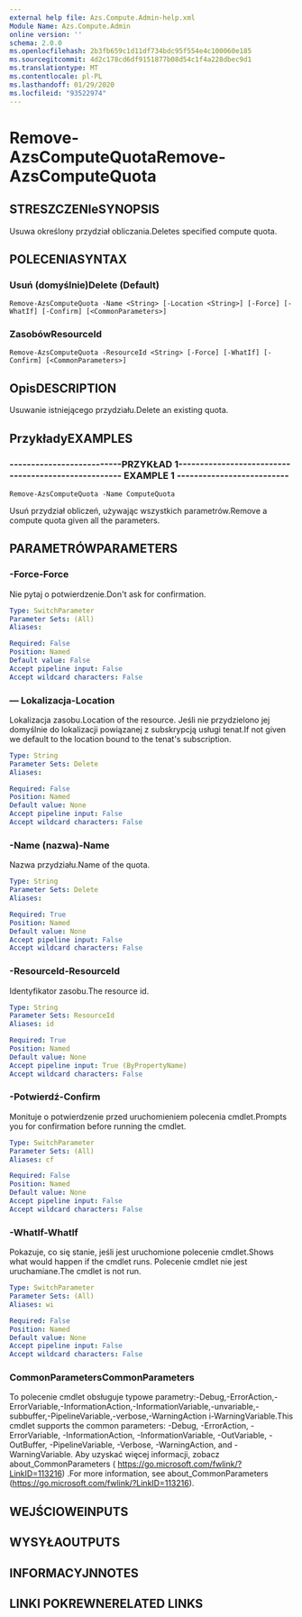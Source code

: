```yaml
---
external help file: Azs.Compute.Admin-help.xml
Module Name: Azs.Compute.Admin
online version: ''
schema: 2.0.0
ms.openlocfilehash: 2b3fb659c1d11df734bdc95f554e4c100060e185
ms.sourcegitcommit: 4d2c178cd6df9151877b08d54c1f4a228dbec9d1
ms.translationtype: MT
ms.contentlocale: pl-PL
ms.lasthandoff: 01/29/2020
ms.locfileid: "93522974"
---
```

# <span data-ttu-id="90743-101">Remove-AzsComputeQuota</span><span class="sxs-lookup"><span data-stu-id="90743-101">Remove-AzsComputeQuota</span></span>

## <span data-ttu-id="90743-102">STRESZCZENIe</span><span class="sxs-lookup"><span data-stu-id="90743-102">SYNOPSIS</span></span>
<span data-ttu-id="90743-103">Usuwa określony przydział obliczania.</span><span class="sxs-lookup"><span data-stu-id="90743-103">Deletes specified compute quota.</span></span>

## <span data-ttu-id="90743-104">POLECENIA</span><span class="sxs-lookup"><span data-stu-id="90743-104">SYNTAX</span></span>

### <span data-ttu-id="90743-105">Usuń (domyślnie)</span><span class="sxs-lookup"><span data-stu-id="90743-105">Delete (Default)</span></span>
```
Remove-AzsComputeQuota -Name <String> [-Location <String>] [-Force] [-WhatIf] [-Confirm] [<CommonParameters>]
```

### <span data-ttu-id="90743-106">Zasobów</span><span class="sxs-lookup"><span data-stu-id="90743-106">ResourceId</span></span>
```
Remove-AzsComputeQuota -ResourceId <String> [-Force] [-WhatIf] [-Confirm] [<CommonParameters>]
```

## <span data-ttu-id="90743-107">Opis</span><span class="sxs-lookup"><span data-stu-id="90743-107">DESCRIPTION</span></span>
<span data-ttu-id="90743-108">Usuwanie istniejącego przydziału.</span><span class="sxs-lookup"><span data-stu-id="90743-108">Delete an existing quota.</span></span>

## <span data-ttu-id="90743-109">Przykłady</span><span class="sxs-lookup"><span data-stu-id="90743-109">EXAMPLES</span></span>

### <span data-ttu-id="90743-110">--------------------------PRZYKŁAD 1--------------------------</span><span class="sxs-lookup"><span data-stu-id="90743-110">-------------------------- EXAMPLE 1 --------------------------</span></span>
```
Remove-AzsComputeQuota -Name ComputeQuota
```

<span data-ttu-id="90743-111">Usuń przydział obliczeń, używając wszystkich parametrów.</span><span class="sxs-lookup"><span data-stu-id="90743-111">Remove a compute quota given all the parameters.</span></span>

## <span data-ttu-id="90743-112">PARAMETRÓW</span><span class="sxs-lookup"><span data-stu-id="90743-112">PARAMETERS</span></span>

### <span data-ttu-id="90743-113">-Force</span><span class="sxs-lookup"><span data-stu-id="90743-113">-Force</span></span>
<span data-ttu-id="90743-114">Nie pytaj o potwierdzenie.</span><span class="sxs-lookup"><span data-stu-id="90743-114">Don't ask for confirmation.</span></span>

```yaml
Type: SwitchParameter
Parameter Sets: (All)
Aliases: 

Required: False
Position: Named
Default value: False
Accept pipeline input: False
Accept wildcard characters: False
```

### <span data-ttu-id="90743-115">— Lokalizacja</span><span class="sxs-lookup"><span data-stu-id="90743-115">-Location</span></span>
<span data-ttu-id="90743-116">Lokalizacja zasobu.</span><span class="sxs-lookup"><span data-stu-id="90743-116">Location of the resource.</span></span> <span data-ttu-id="90743-117">Jeśli nie przydzielono jej domyślnie do lokalizacji powiązanej z subskrypcją usługi tenat.</span><span class="sxs-lookup"><span data-stu-id="90743-117">If not given we default to the location bound to the tenat's subscription.</span></span>

```yaml
Type: String
Parameter Sets: Delete
Aliases: 

Required: False
Position: Named
Default value: None
Accept pipeline input: False
Accept wildcard characters: False
```

### <span data-ttu-id="90743-118">-Name (nazwa)</span><span class="sxs-lookup"><span data-stu-id="90743-118">-Name</span></span>
<span data-ttu-id="90743-119">Nazwa przydziału.</span><span class="sxs-lookup"><span data-stu-id="90743-119">Name of the quota.</span></span>

```yaml
Type: String
Parameter Sets: Delete
Aliases: 

Required: True
Position: Named
Default value: None
Accept pipeline input: False
Accept wildcard characters: False
```

### <span data-ttu-id="90743-120">-ResourceId</span><span class="sxs-lookup"><span data-stu-id="90743-120">-ResourceId</span></span>
<span data-ttu-id="90743-121">Identyfikator zasobu.</span><span class="sxs-lookup"><span data-stu-id="90743-121">The resource id.</span></span>

```yaml
Type: String
Parameter Sets: ResourceId
Aliases: id

Required: True
Position: Named
Default value: None
Accept pipeline input: True (ByPropertyName)
Accept wildcard characters: False
```

### <span data-ttu-id="90743-122">-Potwierdź</span><span class="sxs-lookup"><span data-stu-id="90743-122">-Confirm</span></span>
<span data-ttu-id="90743-123">Monituje o potwierdzenie przed uruchomieniem polecenia cmdlet.</span><span class="sxs-lookup"><span data-stu-id="90743-123">Prompts you for confirmation before running the cmdlet.</span></span>

```yaml
Type: SwitchParameter
Parameter Sets: (All)
Aliases: cf

Required: False
Position: Named
Default value: None
Accept pipeline input: False
Accept wildcard characters: False
```

### <span data-ttu-id="90743-124">-WhatIf</span><span class="sxs-lookup"><span data-stu-id="90743-124">-WhatIf</span></span>
<span data-ttu-id="90743-125">Pokazuje, co się stanie, jeśli jest uruchomione polecenie cmdlet.</span><span class="sxs-lookup"><span data-stu-id="90743-125">Shows what would happen if the cmdlet runs.</span></span>
<span data-ttu-id="90743-126">Polecenie cmdlet nie jest uruchamiane.</span><span class="sxs-lookup"><span data-stu-id="90743-126">The cmdlet is not run.</span></span>

```yaml
Type: SwitchParameter
Parameter Sets: (All)
Aliases: wi

Required: False
Position: Named
Default value: None
Accept pipeline input: False
Accept wildcard characters: False
```

### <span data-ttu-id="90743-127">CommonParameters</span><span class="sxs-lookup"><span data-stu-id="90743-127">CommonParameters</span></span>
<span data-ttu-id="90743-128">To polecenie cmdlet obsługuje typowe parametry:-Debug,-ErrorAction,-ErrorVariable,-InformationAction,-InformationVariable,-unvariable,-subbuffer,-PipelineVariable,-verbose,-WarningAction i-WarningVariable.</span><span class="sxs-lookup"><span data-stu-id="90743-128">This cmdlet supports the common parameters: -Debug, -ErrorAction, -ErrorVariable, -InformationAction, -InformationVariable, -OutVariable, -OutBuffer, -PipelineVariable, -Verbose, -WarningAction, and -WarningVariable.</span></span> <span data-ttu-id="90743-129">Aby uzyskać więcej informacji, zobacz about_CommonParameters ( https://go.microsoft.com/fwlink/?LinkID=113216) .</span><span class="sxs-lookup"><span data-stu-id="90743-129">For more information, see about_CommonParameters (https://go.microsoft.com/fwlink/?LinkID=113216).</span></span>

## <span data-ttu-id="90743-130">WEJŚCIOWE</span><span class="sxs-lookup"><span data-stu-id="90743-130">INPUTS</span></span>

## <span data-ttu-id="90743-131">WYSYŁA</span><span class="sxs-lookup"><span data-stu-id="90743-131">OUTPUTS</span></span>

## <span data-ttu-id="90743-132">INFORMACYJN</span><span class="sxs-lookup"><span data-stu-id="90743-132">NOTES</span></span>

## <span data-ttu-id="90743-133">LINKI POKREWNE</span><span class="sxs-lookup"><span data-stu-id="90743-133">RELATED LINKS</span></span>

